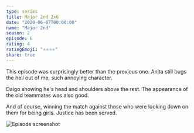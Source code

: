 ```yaml
---
type: series
title: Major 2nd 2x6
date: "2020-06-07T00:00:00"
name: "Major 2nd"
season: 2
episode: 6
rating: 4
ratingEmoji: "⭐️⭐️⭐️⭐️"
share: true
---
```


This episode was surprisingly better than the previous one. Anita still bugs the hell out of me, such annoying character.

Daigo showing he's head and shoulders above the rest. The appearance of the old teammates was also good.

And of course, winning the match against those who were looking down on them for being girls. Justice has been served.

![Episode screenshot](https://cldup.com/U2iaNRJZJz.png)
